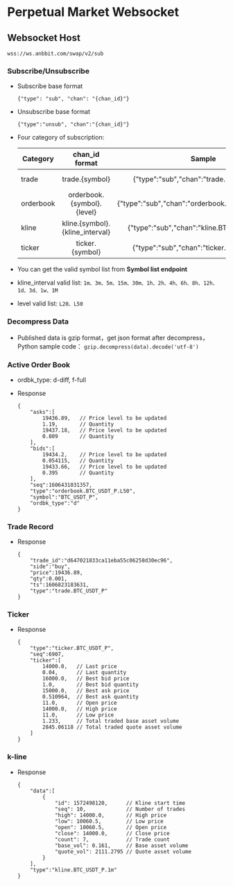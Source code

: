 # Perpetual Market Websocket

## Websocket Host

    wss://ws.anbbit.com/swap/v2/sub

### Subscribe/Unsubscribe

* 	Subscribe base format

    `{"type": "sub", "chan": "{chan_id}"}`

* Unsubscribe base format

    `{"type":"unsub", "chan":"{chan_id}"}`
	
* Four category of subscription:

    | Category | chan_id format | Sample |  Description |
    | --- | :--: | :--: | :-- |
    | trade | trade.{symbol} | {"type":"sub","chan":"trade.BTC_USDT_P"} | Trade record |
    | orderbook | orderbook.{symbol}.{level} | {"type":"sub","chan":"orderbook.BTC_USDT_P.L20"}  | Active order book |
    | kline | kline.{symbol}.{kline_interval} | {"type":"sub","chan":"kline.BTC_USDT_P.1m"}  | K-line |
    | ticker | ticker.{symbol} | {"type":"sub","chan":"ticker.BTC_USDT_P"} | Ticker |

* You can get the valid symbol list from **Symbol list endpoint**
* kline_interval valid list:
    `1m、3m、5m、15m、30m、1h、2h、4h、6h、8h、12h、1d、3d、1w、1M`
* level valid list:
    `L20、L50`
	
### Decompress Data

* Published data is gzip format，get json format after decompress，Python sample code：
    `gzip.decompress(data).decode('utf-8')`

### Active Order Book

* ordbk_type: d-diff, f-full
* Response

    ```
    {
        "asks":[
            19436.89,   // Price level to be updated
            1.19,       // Quantity
            19437.18,   // Price level to be updated
            0.809       // Quantity
        ],
        "bids":[
            19434.2,    // Price level to be updated
            0.054115,   // Quantity
            19433.66,   // Price level to be updated
            0.395       // Quantity
        ],
        "seq":1606431031357,
        "type":"orderbook.BTC_USDT_P.L50",
        "symbol":"BTC_USDT_P",
        "ordbk_type":"d"
    }
    ```

### Trade Record

* Response

    ```
    {
        "trade_id":"d647021833ca11eba55c06258d30ec96",
        "side":"buy",
        "price":19436.89,
        "qty":0.001,
        "ts":1606823183631,
        "type":"trade.BTC_USDT_P"
    }
    ```

### Ticker

* Response

    ```
    {
        "type":"ticker.BTC_USDT_P",
        "seq":6907,
        "ticker":[
            14000.0,   // Last price
            0.04,      // Last quantity
            16000.0,   // Best bid price
            1.0,       // Best bid quantity
            15000.0,   // Best ask price
            0.510964,  // Best ask quantity
            11.0,      // Open price
            14000.0,   // High price
            11.0,      // Low price
            1.233,     // Total traded base asset volume
            2845.06118 // Total traded quote asset volume
        ]
    }
    ```

### k-line

* Response

    ```
    {
        "data":[
            {
                "id": 1572498120,      // Kline start time
                "seq": 10,             // Number of trades
                "high": 14000.0,       // High price
                "low": 10060.5,        // Low price
                "open": 10060.5,       // Open price
                "close": 14000.0,      // Close price
                "count": 7,            // Trade count
                "base_vol": 0.161,     // Base asset volume
                "quote_vol": 2111.2795 // Quote asset volume
            }
        ],
        "type":"kline.BTC_USDT_P.1m"
    }
    ```
